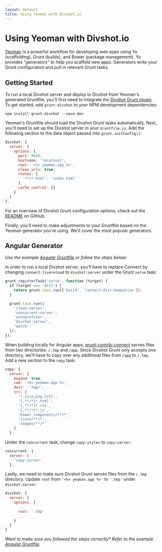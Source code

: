 ```yaml
---
layout: default
title: Using Yeoman with Divshot.io
---
```


# Using Yeoman with Divshot.io

[Yeoman](http://yeoman.io) is a powerful workflow for developing web apps using Yo (scaffolding), Grunt (builds), and Bower (package management). Yo provides "generators" to help you scaffold new apps. Generators write your Grunt configuration and pull in relevant Grunt tasks.

## Getting Started

To run a local Divshot server and deploy to Divshot from Yeoman's generated Gruntfile, you'll first need to integrate the [Divshot Grunt plugin](/integrations/grunt). To get started, add `grunt-divshot` to your NPM development dependencies:

    npm install grunt-divshot --save-dev

Yeoman's Gruntfile should load the Divshot Grunt tasks automatically. Next, you'll need to set up the Divshot server in your `Gruntfile.js`. Add the following section to the data object passed into `grunt.initConfig()`:

```js
divshot: {
  server: {
    options: {
      port: 9000,
      hostname: 'localhost',
      root: '<%= yeoman.app %>',
      clean_urls: true,
      routes: {
        '**/*.html': 'index.html'
      },
      cache_control: {}
    }
  }
},
```

For an overview of Divshot Grunt configuration options, check out the [README](https://github.com/divshot/grunt-divshot#readme) on GitHub.

Finally, you'll need to make adjustments to your Gruntfile based on the Yeoman generator you're using. We'll cover the most popular generators.

## Angular Generator

*Use the example [Angular Gruntfile](https://gist.github.com/fastdivision/8344071) or follow the steps below:*

In order to run a local Divshot server, you'll have to replace Connect by changing `connect:livereload` to `divshot:server` under the Grunt `serve` task:

```js
grunt.registerTask('serve', function (target) {
  if (target === 'dist') {
    return grunt.task.run(['build', 'connect:dist:keepalive']);
  }

  grunt.task.run([
    'clean:server',
    'concurrent:server',
    'autoprefixer',
    'divshot:server',
    'watch'
  ]);
});
```

When building locally for Angular apps, [grunt-contrib-connect](https://github.com/gruntjs/grunt-contrib-connect) serves files from two directories: `/.tmp` and `/app`. Since Divshot Grunt only accepts one directory, we'll have to copy over any additional files from `/app` to `/.tmp`. Add a new section to the `copy` task:

```js
copy: {
  server: {
    expand: true,
    cwd: '<%= yeoman.app %>',
    dest: '.tmp/',
    src: [
      '*.{ico,png,txt}',
      '{,**/*}*.html',
      '{,**/*}*.css',
      '{,**/*}*.js',
      'bower_components/**/*',
      'icons/**/*',
      'images/**/*'
    ]
  }
```

Under the `concurrent` task, change `copy:styles` to `copy:server`:

```js
concurrent: {
  server: [
    'copy:server'
  ],
``` 

Lastly, we need to make sure Divshot Grunt serves files from the `/.tmp` directory. Update `root` from `'<%= yeoman.app %>'` to `'.tmp'` under `divshot:server`:

```js
divshot: {
  server: {
    options: {
      ...
      root: '.tmp'
      ...
    }
  }
}
```

*Want to make sure you followed the steps correctly? Refer to the example [Angular Gruntfile](https://gist.github.com/fastdivision/8344071).*